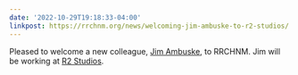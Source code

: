 ```yaml
---
date: '2022-10-29T19:18:33-04:00'
linkpost: https://rrchnm.org/news/welcoming-jim-ambuske-to-r2-studios/
---
```


Pleased to welcome a new colleague, [Jim Ambuske](https://rrchnm.org/news/welcoming-jim-ambuske-to-r2-studios/), to RRCHNM. Jim will be working at [R2 Studios](https://www.r2studios.org/).
